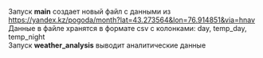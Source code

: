 Запуск **main** создает новый файл с данными из https://yandex.kz/pogoda/month?lat=43.273564&lon=76.914851&via=hnav <br />
Данные в файле хранятся в формате csv с колонками: day, temp_day, temp_night <br />
Запуск **weather_analysis** выводит аналитические данные
